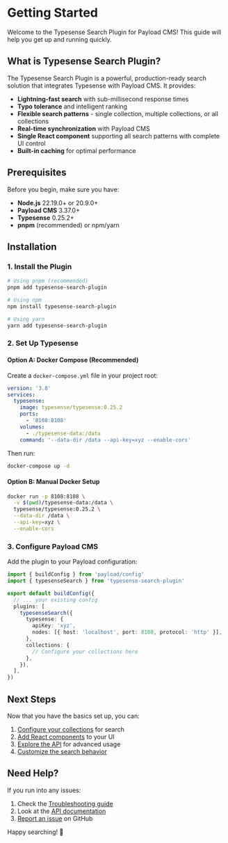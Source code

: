 # Getting Started

Welcome to the Typesense Search Plugin for Payload CMS! This guide will help you get up and running quickly.

## What is Typesense Search Plugin?

The Typesense Search Plugin is a powerful, production-ready search solution that integrates Typesense with Payload CMS. It provides:

- **Lightning-fast search** with sub-millisecond response times
- **Typo tolerance** and intelligent ranking
- **Flexible search patterns** - single collection, multiple collections, or all collections
- **Real-time synchronization** with Payload CMS
- **Single React component** supporting all search patterns with complete UI control
- **Built-in caching** for optimal performance

## Prerequisites

Before you begin, make sure you have:

- **Node.js** 22.19.0+ or 20.9.0+
- **Payload CMS** 3.37.0+
- **Typesense** 0.25.2+
- **pnpm** (recommended) or npm/yarn

## Installation

### 1. Install the Plugin

```bash
# Using pnpm (recommended)
pnpm add typesense-search-plugin

# Using npm
npm install typesense-search-plugin

# Using yarn
yarn add typesense-search-plugin
```

### 2. Set Up Typesense

#### Option A: Docker Compose (Recommended)

Create a `docker-compose.yml` file in your project root:

```yaml
version: '3.8'
services:
  typesense:
    image: typesense/typesense:0.25.2
    ports:
      - '8108:8108'
    volumes:
      - ./typesense-data:/data
    command: '--data-dir /data --api-key=xyz --enable-cors'
```

Then run:

```bash
docker-compose up -d
```

#### Option B: Manual Docker Setup

```bash
docker run -p 8108:8108 \
  -v $(pwd)/typesense-data:/data \
  typesense/typesense:0.25.2 \
  --data-dir /data \
  --api-key=xyz \
  --enable-cors
```

### 3. Configure Payload CMS

Add the plugin to your Payload configuration:

```typescript
import { buildConfig } from 'payload/config'
import { typesenseSearch } from 'typesense-search-plugin'

export default buildConfig({
  // ... your existing config
  plugins: [
    typesenseSearch({
      typesense: {
        apiKey: 'xyz',
        nodes: [{ host: 'localhost', port: 8108, protocol: 'http' }],
      },
      collections: {
        // Configure your collections here
      },
    }),
  ],
})
```

## Next Steps

Now that you have the basics set up, you can:

1. [Configure your collections](/guide/configuration) for search
2. [Add React components](/components/headless-search-input) to your UI
3. [Explore the API](/api/search) for advanced usage
4. [Customize the search behavior](/guide/customization)

## Need Help?

If you run into any issues:

1. Check the [Troubleshooting guide](/guide/troubleshooting)
2. Look at the [API documentation](/api/search)
3. [Report an issue](https://github.com/fronttribe/typesense-search/issues) on GitHub

Happy searching! 🚀
